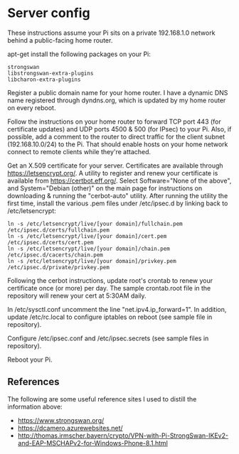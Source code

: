 
# Server config
These instructions assume your Pi sits on a private 192.168.1.0 network behind a public-facing home router.

apt-get install the following packages on your Pi:
```
strongswan
libstrongswan-extra-plugins
libcharon-extra-plugins
```
Register a public domain name for your home router.  I have a dynamic DNS name registered through dyndns.org,
which is updated by my home router on every reboot.  

Follow the instructions on your home router to forward TCP port 443 (for certificate updates) and
UDP ports 4500 & 500 (for IPsec) to your Pi.  Also, if possible, add a comment to the router to direct traffic for the client subnet (192.168.10.0/24) to the Pi.  That should enable hosts on your home network connect to remote clients while they're attached.  

Get an X.509 certificate for your server.  Certificates are available through https://letsencrypt.org/.
A utility to register and renew your certificate is available from https://certbot.eff.org/.
Select Software="None of the above", and System="Debian (other)" on the main page for instructions
on downloading & running the "cerbot-auto" utility.  After running the utility the first time, install the
various .pem files under /etc/ipsec.d by linking back to /etc/letsencrypt:
```
ln -s /etc/letsencrypt/live/[your domain]/fullchain.pem /etc/ipsec.d/certs/fullchain.pem
ln -s /etc/letsencrypt/live/[your domain]/cert.pem /etc/ipsec.d/certs/cert.pem
ln -s /etc/letsencrypt/live/[your domain]/chain.pem /etc/ipsec.d/cacerts/chain.pem
ln -s /etc/letsencrypt/live/[your domain]/privkey.pem /etc/ipsec.d/private/privkey.pem
```
Following the cerbot instructions, update root's crontab to renew your certificate once (or more) per day.
The sample crontab.root file in the repository will renew your cert at 5:30AM daily.  

In /etc/sysctl.conf uncomment the line "net.ipv4.ip_forward=1".  In addition, update /etc/rc.local
to configure iptables on reboot (see sample file in repository).  

Configure /etc/ipsec.conf and /etc/ipsec.secrets (see sample files in repository).  

Reboot your Pi.

## References
The following are some useful reference sites I used to distill the information above:
- https://www.strongswan.org/
- https://dcamero.azurewebsites.net/
- http://thomas.irmscher.bayern/crypto/VPN-with-Pi-StrongSwan-IKEv2-and-EAP-MSCHAPv2-for-Windows-Phone-8.1.html

